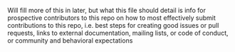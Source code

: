 Will fill more of this in later, but what this file should detail is info for prospective contributors to this repo on how to most effectively submit contributions to this repo, i.e. best steps for creating good issues or pull requests, links to external documentation, mailing lists, or code of conduct, or community and behavioral expectations